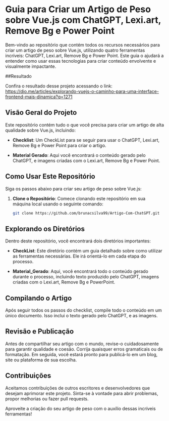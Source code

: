 # Guia para Criar um Artigo de Peso sobre Vue.js com ChatGPT, Lexi.art, Remove Bg e Power Point

Bem-vindo ao repositório que contém todos os recursos necessários para criar um artigo de peso sobre Vue.js, utilizando quatro ferramentas incríveis: ChatGPT, Lexi.art, Remove Bg e Power Point. Este guia o ajudará a entender como usar essas tecnologias para criar conteúdo envolvente e visualmente impactante.

##Resultado

Confira o resultado desse projeto acessando o link: https://dio.me/articles/explorando-vuejs-o-caminho-para-uma-interface-frontend-mais-dinamica?q=1271

## Visão Geral do Projeto

Este repositório contém tudo o que você precisa para criar um artigo de alta qualidade sobre Vue.js, incluindo:

- **Checklist**: Um CheckList para se seguir para usar o ChatGPT, Lexi.art, Remove Bg e Power Point para criar o artigo.

- **Material Gerado**: Aqui você encontrará o conteúdo gerado pelo ChatGPT, e imagens criadas com o Lexi.art, Remove Bg e Power Point.

## Como Usar Este Repositório

Siga os passos abaixo para criar seu artigo de peso sobre Vue.js:

1. **Clone o Repositório**: Comece clonando este repositório em sua máquina local usando o seguinte comando:

   ```bash
   git clone https://github.com/brunacsilva99/Artigo-Com-ChatGPT.git

## Explorando os Diretórios

Dentro deste repositório, você encontrará dois diretórios importantes:

- **CheckList**: Este diretório contém um guia detalhado sobre como utilizar as ferramentas necessárias. Ele irá orientá-lo em cada etapa do processo.

- **Material_Gerado**: Aqui, você encontrará todo o conteúdo gerado durante o processo, incluindo texto produzido pelo ChatGPT, imagens criadas com o Lexi.art, Remove Bg e PowerPoint.

## Compilando o Artigo

Após seguir todos os passos do checklist, compile todo o conteúdo em um único documento. Isso inclui o texto gerado pelo ChatGPT, e as imagens.

## Revisão e Publicação

Antes de compartilhar seu artigo com o mundo, revise-o cuidadosamente para garantir qualidade e coesão. Corrija quaisquer erros gramaticais ou de formatação. Em seguida, você estará pronto para publicá-lo em um blog, site ou plataforma de sua escolha.

## Contribuições

Aceitamos contribuições de outros escritores e desenvolvedores que desejam aprimorar este projeto. Sinta-se à vontade para abrir problemas, propor melhorias ou fazer pull requests.

Aproveite a criação do seu artigo de peso com o auxílio dessas incríveis ferramentas!

